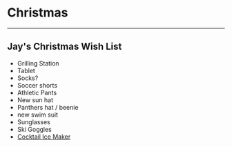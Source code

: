 # Christmas

---

## Jay's Christmas Wish List

- Grilling Station
- Tablet
- Socks?
- Soccer shorts
- Athletic Pants
- New sun hat
- Panthers hat / beenie 
- new swim suit
- Sunglasses
- Ski Goggles 
- [Cocktail Ice Maker](https://www.amazon.com/glacio-Trays-Silicone-Combo-Molds/dp/B07L9J3DKC/ref=sr_1_2_sspa?crid=1TQQAMS7E48XC&dchild=1&keywords=round+ice+cube+mold&qid=1605717139&sprefix=round+ice%2Caps%2C169&sr=8-2-spons&psc=1&spLa=ZW5jcnlwdGVkUXVhbGlmaWVyPUEzSFJMQ1lJODlCRlpOJmVuY3J5cHRlZElkPUEwOTg0MzI1MzBUNUZCOTBCUjIwWSZlbmNyeXB0ZWRBZElkPUEwNjM5ODg2MzhENkZNRjhaTTFOQiZ3aWRnZXROYW1lPXNwX2F0ZiZhY3Rpb249Y2xpY2tSZWRpcmVjdCZkb05vdExvZ0NsaWNrPXRydWU=)
